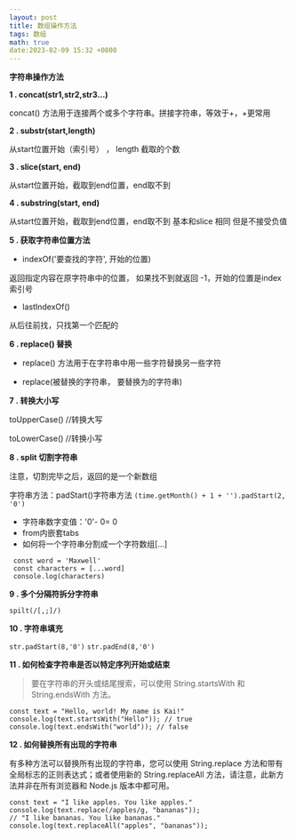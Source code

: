 ```yaml
---
layout: post
title: 数组操作方法
tags: 数组
math: true
date:2023-02-09 15:32 +0800
---
```

**字符串操作方法**

**1 . concat(str1,str2,str3...)**

concat() 方法用于连接两个或多个字符串。拼接字符串，等效于+，+更常用

**2 . substr(start,length)**

从start位置开始（索引号） ， length 截取的个数

**3 . slice(start, end)**

从start位置开始，截取到end位置，end取不到

**4 . substring(start, end)**

从start位置开始，截取到end位置，end取不到 基本和slice 相同 但是不接受负值

**5 . 获取字符串位置方法**

- indexOf('要查找的字符', 开始的位置)

返回指定内容在原字符串中的位置， 如果找不到就返回 -1，开始的位置是index 索引号

- lastIndexOf()

从后往前找，只找第一个匹配的

**6 . replace() 替换**

- replace() 方法用于在字符串中用一些字符替换另一些字符

- replace(被替换的字符串， 要替换为的字符串)

**7 . 转换大小写**

toUpperCase() //转换大写

toLowerCase() //转换小写

**8 . split 切割字符串**

注意，切割完毕之后，返回的是一个新数组

字符串方法：padStart()字符串方法
`(time.getMonth() + 1 + '').padStart(2, '0')`
- 字符串数字变值：'0'- 0= 0
- from内嵌套tabs
- 如何将一个字符串分割成一个字符数组[...]
```
 const word = 'Maxwell'
 const characters = [...word]
 console.log(characters)
 ```

**9 . 多个分隔符拆分字符串**

`spilt(/[,;]/)`

**10 . 字符串填充**

`str.padStart(8,'0')` `str.padEnd(8,'0')`

**11 . 如何检查字符串是否以特定序列开始或结束**

> 要在字符串的开头或结尾搜索，可以使用 String.startsWith 和 String.endsWith 方法。

```
const text = "Hello, world! My name is Kai!"
console.log(text.startsWith("Hello")); // true
console.log(text.endsWith("world")); // false
```

**12 . 如何替换所有出现的字符串**

有多种方法可以替换所有出现的字符串，您可以使用 String.replace 方法和带有全局标志的正则表达式；或者使用新的 String.replaceAll 方法，请注意，此新方法并非在所有浏览器和 Node.js 版本中都可用。
```
const text = "I like apples. You like apples."
console.log(text.replace(/apples/g, "bananas"));
// "I like bananas. You like bananas."
console.log(text.replaceAll("apples", "bananas"));
```